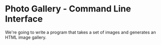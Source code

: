 # Photo Gallery - Command Line Interface

We're going to write a program that takes a set of images and generates an HTML image gallery.
